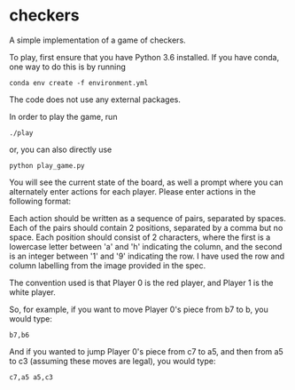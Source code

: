# checkers
A simple implementation of a game of checkers.

To play, first ensure that you have Python 3.6 installed. If you have conda, one way to do this is by running

```conda env create -f environment.yml```

The code does not use any external packages.

In order to play the game, run

```./play```

or, you can also directly use

```python play_game.py```

You will see the current state of the board, as well a prompt where you can alternately enter actions for each player. Please enter actions in the following format:

Each action should be written as a sequence of pairs, separated by spaces. Each of the pairs should contain 2 positions, separated by a comma but no space. Each position should consist of 2 characters, where the first is a lowercase letter between 'a' and 'h' indicating the column, and the second is an integer between '1' and '9' indicating the row. I have used the row and column labelling from the image provided in the spec.

The convention used is that Player 0 is the red player, and Player 1 is the white player.

So, for example, if you want to move Player 0's piece from b7 to b, you would type:

```b7,b6```

And if you wanted to jump Player 0's piece from c7 to a5, and then from a5 to c3 (assuming these moves are legal), you would type:

```c7,a5 a5,c3```
